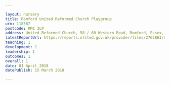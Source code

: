 ```yaml
---

layout: nursery
title: Romford United Reformed Church Playgroup
urn: 118587
postcode: RM1 3LP
address: United Reformed Church, 58 / 60 Western Road, Romford, Essex, RM1 3LP
latestReportUrl: https://reports.ofsted.gov.uk/provider/files/2765861/urn/118587.pdf
teaching: 1
development: 1
leadership: 1
outcomes: 1
overall: 1
date: 01 April 2018 
datePublish: 15 March 2018

---
```

